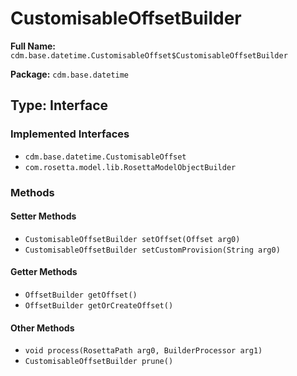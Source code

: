 # CustomisableOffsetBuilder

**Full Name:** `cdm.base.datetime.CustomisableOffset$CustomisableOffsetBuilder`

**Package:** `cdm.base.datetime`

## Type: Interface

### Implemented Interfaces

- `cdm.base.datetime.CustomisableOffset`
- `com.rosetta.model.lib.RosettaModelObjectBuilder`

### Methods

#### Setter Methods

- `CustomisableOffsetBuilder setOffset(Offset arg0)`
- `CustomisableOffsetBuilder setCustomProvision(String arg0)`

#### Getter Methods

- `OffsetBuilder getOffset()`
- `OffsetBuilder getOrCreateOffset()`

#### Other Methods

- `void process(RosettaPath arg0, BuilderProcessor arg1)`
- `CustomisableOffsetBuilder prune()`

